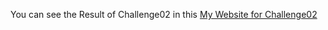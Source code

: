 You can see the Result of Challenge02 in this [My Website for Challenge02](https://synrgy-challenge02-bcr.netlify.app/) <br>